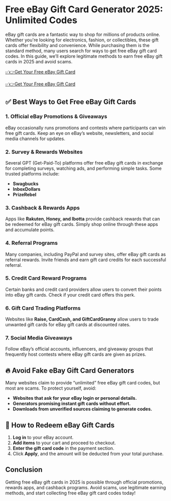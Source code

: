 # Free eBay Gift Card Generator 2025: Unlimited Codes

eBay gift cards are a fantastic way to shop for millions of products online. Whether you're looking for electronics, fashion, or collectibles, these gift cards offer flexibility and convenience. While purchasing them is the standard method, many users search for ways to get free eBay gift card codes. In this guide, we’ll explore legitimate methods to earn free eBay gift cards in 2025 and avoid scams.

[✅👉Get Your Free eBay Gift Card](https://telegra.ph/Gift-Card-Link-02-19)

[✅👉Get Your Free eBay Gift Card](https://telegra.ph/Gift-Card-Link-02-19)

## ✅ Best Ways to Get Free eBay Gift Cards

### 1. **Official eBay Promotions & Giveaways**
eBay occasionally runs promotions and contests where participants can win free gift cards. Keep an eye on eBay’s website, newsletters, and social media channels for updates.

### 2. **Survey & Rewards Websites**
Several GPT (Get-Paid-To) platforms offer free eBay gift cards in exchange for completing surveys, watching ads, and performing simple tasks. Some trusted platforms include:
   - **Swagbucks**
   - **InboxDollars**
   - **PrizeRebel**

### 3. **Cashback & Rewards Apps**
Apps like **Rakuten, Honey, and Ibotta** provide cashback rewards that can be redeemed for eBay gift cards. Simply shop online through these apps and accumulate points.

### 4. **Referral Programs**
Many companies, including PayPal and survey sites, offer eBay gift cards as referral rewards. Invite friends and earn gift card credits for each successful referral.

### 5. **Credit Card Reward Programs**
Certain banks and credit card providers allow users to convert their points into eBay gift cards. Check if your credit card offers this perk.

### 6. **Gift Card Trading Platforms**
Websites like **Raise, CardCash, and GiftCardGranny** allow users to trade unwanted gift cards for eBay gift cards at discounted rates.

### 7. **Social Media Giveaways**
Follow eBay’s official accounts, influencers, and giveaway groups that frequently host contests where eBay gift cards are given as prizes.

## 🔥 Avoid Fake eBay Gift Card Generators
Many websites claim to provide “unlimited” free eBay gift card codes, but most are scams. To protect yourself, avoid:
- **Websites that ask for your eBay login or personal details.**
- **Generators promising instant gift cards without effort.**
- **Downloads from unverified sources claiming to generate codes.**

## 🎁 How to Redeem eBay Gift Cards
1. **Log in** to your eBay account.
2. **Add items** to your cart and proceed to checkout.
3. **Enter the gift card code** in the payment section.
4. Click **Apply**, and the amount will be deducted from your total purchase.

## Conclusion
Getting free eBay gift cards in 2025 is possible through official promotions, rewards apps, and cashback programs. Avoid scams, use legitimate earning methods, and start collecting free eBay gift card codes today!


